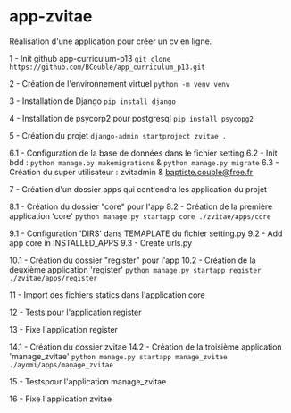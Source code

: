 # app-zvitae
Réalisation d'une application pour créer un cv en ligne.

1 - Init github app-curriculum-p13
`git clone https://github.com/BCouble/app_curriculum_p13.git`

2 - Création de l'environnement virtuel
`python -m venv venv`

3 - Installation de Django
`pip install django`

4 - Installation de psycorp2 pour postgresql
`pip install psycopg2`

5 - Création du projet
`django-admin startproject zvitae .`

6.1 - Configuration de la base de données dans le fichier setting
6.2 - Init bdd : `python manage.py makemigrations` & `python manage.py migrate`
6.3 - Création du super utilisateur : zvitadmin & baptiste.couble@free.fr

7 - Création d'un dossier apps qui contiendra les application du projet

8.1 - Création du dossier "core" pour l'app
8.2 - Création de la première application 'core'
`python manage.py startapp core ./zvitae/apps/core`

9.1 - Configuration 'DIRS' dans TEMAPLATE du fichier setting.py
9.2 - Add app core in INSTALLED_APPS
9.3 - Create urls.py 

10.1 - Création du dossier "register" pour l'app
10.2 - Création de la deuxième application 'register'
`python manage.py startapp register ./zvitae/apps/register`

11 - Import des fichiers statics dans l'application core

12 - Tests pour l'application register

13 - Fixe l'application register

14.1 - Création du dossier zvitae
14.2 - Création de la troisième application 'manage_zvitae'
`python manage.py startapp manage_zvitae ./ayomi/apps/manage_zvitae`

15 - Testspour l'application manage_zvitae

16 - Fixe l'application zvitae
